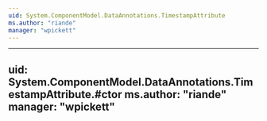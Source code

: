 ```yaml
---
uid: System.ComponentModel.DataAnnotations.TimestampAttribute
ms.author: "riande"
manager: "wpickett"
---
```


---
uid: System.ComponentModel.DataAnnotations.TimestampAttribute.#ctor
ms.author: "riande"
manager: "wpickett"
---
